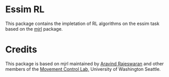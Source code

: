 # Essim RL

This package  contains the impletation of RL algorithms on the essim task based on the [mjrl](https://github.com/aravindr93/mjrl/) package.


# Credits
This package is based on mjrl maintained by [Aravind Rajeswaran](http://homes.cs.washington.edu/~aravraj/) and other members of the [Movement Control Lab,](http://homes.cs.washington.edu/~todorov/) University of Washington Seattle.
